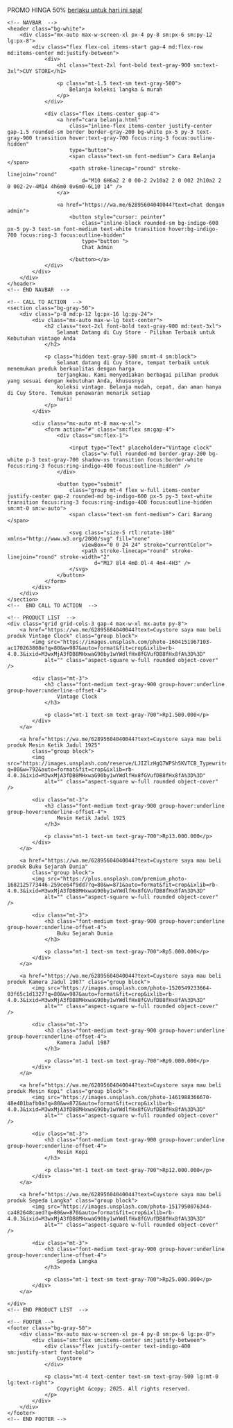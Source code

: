 <!DOCTYPE html>
<html lang="en">

<head>
    <meta charset="UTF-8">
    <meta name="viewport" content="width=device-width, initial-scale=1.0">
    <script src="https://unpkg.com/@tailwindcss/browser@4"></script>
    <title>Document</title>
</head>

<body>
    <!-- PROMOTION  -->
    <div class="bg-indigo-600 px-4 py-3 text-white">
        <p class="text-center text-sm font-medium">
            PROMO HINGA 50%
            <a href="#" class="inline-block underline">berlaku untuk hari ini saja!</a>
        </p>
    </div>
    <!-- END PROMOTION -->

    <!-- NAVBAR  -->
    <header class="bg-white">
        <div class="mx-auto max-w-screen-xl px-4 py-8 sm:px-6 sm:py-12 lg:px-8">
            <div class="flex flex-col items-start gap-4 md:flex-row md:items-center md:justify-between">
                <div>
                    <h1 class="text-2xl font-bold text-gray-900 sm:text-3xl">CUY STORE</h1>

                    <p class="mt-1.5 text-sm text-gray-500">
                        Belanja koleksi langka & murah
                    </p>
                </div>

                <div class="flex items-center gap-4">
                    <a href="cara belanja.html"
                        class="inline-flex items-center justify-center gap-1.5 rounded-sm border border-gray-200 bg-white px-5 py-3 text-gray-900 transition hover:text-gray-700 focus:ring-3 focus:outline-hidden"
                        type="button">
                        <span class="text-sm font-medium"> Cara Belanja </span>
                        <path stroke-linecap="round" stroke-linejoin="round"
                            d="M10 6H6a2 2 0 00-2 2v10a2 2 0 002 2h10a2 2 0 002-2v-4M14 4h6m0 0v6m0-6L10 14" />
                    </a>

                    <a href="https://wa.me/62895604040044?text=chat dengan admin">
                        <button style="cursor: pointer"
                            class="inline-block rounded-sm bg-indigo-600 px-5 py-3 text-sm font-medium text-white transition hover:bg-indigo-700 focus:ring-3 focus:outline-hidden"
                            type="button ">
                            Chat Admin

                        </button></a>
                </div>
            </div>
        </div>
    </header>
    <!-- END NAVBAR  -->

    <!-- CALL TO ACTION  -->
    <section class="bg-gray-50">
        <div class="p-8 md:p-12 lg:px-16 lg:py-24">
            <div class="mx-auto max-w-lg text-center">
                <h2 class="text-2xl font-bold text-gray-900 md:text-3xl">
                    Selamat Datang di Cuy Store - Pilihan Terbaik untuk Kebutuhan vintage Anda
                </h2>

                <p class="hidden text-gray-500 sm:mt-4 sm:block">
                    Selamat datang di Cuy Store, tempat terbaik untuk menemukan produk berkualitas dengan harga
                    terjangkau. Kami menyediakan berbagai pilihan produk yang sesuai dengan kebutuhan Anda, khususnya
                    koleksi vintage. Belanja mudah, cepat, dan aman hanya di Cuy Store. Temukan penawaran menarik setiap
                    hari!
                </p>
            </div>

            <div class="mx-auto mt-8 max-w-xl">
                <form action="#" class="sm:flex sm:gap-4">
                    <div class="sm:flex-1">

                        <input type="Text" placeholder="Vintage clock"
                            class="w-full rounded-md border-gray-200 bg-white p-3 text-gray-700 shadow-xs transition focus:border-white focus:ring-3 focus:ring-indigo-400 focus:outline-hidden" />
                    </div>

                    <button type="submit"
                        class="group mt-4 flex w-full items-center justify-center gap-2 rounded-md bg-indigo-600 px-5 py-3 text-white transition focus:ring-3 focus:ring-indigo-400 focus:outline-hidden sm:mt-0 sm:w-auto">
                        <span class="text-sm font-medium"> Cari Barang </span>

                        <svg class="size-5 rtl:rotate-180" xmlns="http://www.w3.org/2000/svg" fill="none"
                            viewBox="0 0 24 24" stroke="currentColor">
                            <path stroke-linecap="round" stroke-linejoin="round" stroke-width="2"
                                d="M17 8l4 4m0 0l-4 4m4-4H3" />
                        </svg>
                    </button>
                </form>
            </div>
        </div>
    </section>
    <!--  END CALL TO ACTION  -->

    <!-- PRODUCT LIST  -->
    <div class="grid grid-cols-3 gap-4 max-w-xl mx-auto py-8">
        <a href="https://wa.me/62895604040044?text=Cuystore saya mau beli produk Vintage Clock" class="group block">
            <img src="https://images.unsplash.com/photo-1604151967103-ac170263808e?q=80&w=987&auto=format&fit=crop&ixlib=rb-4.0.3&ixid=M3wxMjA3fDB8MHxwaG90by1wYWdlfHx8fGVufDB8fHx8fA%3D%3D"
                alt="" class="aspect-square w-full rounded object-cover" />

            <div class="mt-3">
                <h3 class="font-medium text-gray-900 group-hover:underline group-hover:underline-offset-4">
                    Vintage Clock
                </h3>

                <p class="mt-1 text-sm text-gray-700">Rp1.500.000</p>
            </div>
        </a>

        <a href="https://wa.me/62895604040044?text=Cuystore saya mau beli produk Mesin Ketik Jadul 1925"
            class="group block">
            <img src="https://images.unsplash.com/reserve/LJIZlzHgQ7WPSh5KVTCB_Typewriter.jpg?q=80&w=792&auto=format&fit=crop&ixlib=rb-4.0.3&ixid=M3wxMjA3fDB8MHxwaG90by1wYWdlfHx8fGVufDB8fHx8fA%3D%3D"
                alt="" class="aspect-square w-full rounded object-cover" />

            <div class="mt-3">
                <h3 class="font-medium text-gray-900 group-hover:underline group-hover:underline-offset-4">
                    Mesin Ketik Jadul 1925
                </h3>

                <p class="mt-1 text-sm text-gray-700">Rp13.000.000</p>
            </div>
        </a>

        <a href="https://wa.me/62895604040044?text=Cuystore saya mau beli produk Buku Sejarah Dunia"
            class="group block">
            <img src="https://plus.unsplash.com/premium_photo-1682125773446-259ce64f9dd7?q=80&w=871&auto=format&fit=crop&ixlib=rb-4.0.3&ixid=M3wxMjA3fDB8MHxwaG90by1wYWdlfHx8fGVufDB8fHx8fA%3D%3D"
                alt="" class="aspect-square w-full rounded object-cover" />

            <div class="mt-3">
                <h3 class="font-medium text-gray-900 group-hover:underline group-hover:underline-offset-4">
                    Buku Sejarah Dunia
                </h3>

                <p class="mt-1 text-sm text-gray-700">Rp5.000.000</p>
            </div>
        </a>

        <a href="https://wa.me/62895604040044?text=Cuystore saya mau beli produk Kamera Jadul 1987" class="group block">
            <img src="https://images.unsplash.com/photo-1520549233664-03f65c1d1327?q=80&w=987&auto=format&fit=crop&ixlib=rb-4.0.3&ixid=M3wxMjA3fDB8MHxwaG90by1wYWdlfHx8fGVufDB8fHx8fA%3D%3D"
                alt="" class="aspect-square w-full rounded object-cover" />

            <div class="mt-3">
                <h3 class="font-medium text-gray-900 group-hover:underline group-hover:underline-offset-4">
                    Kamera Jadul 1987
                </h3>

                <p class="mt-1 text-sm text-gray-700">Rp9.000.000</p>
            </div>
        </a>

        <a href="https://wa.me/62895604040044?text=Cuystore saya mau beli produk Mesin Kopi" class="group block">
            <img src="https://images.unsplash.com/photo-1461988366670-48e401bafb0a?q=80&w=872&auto=format&fit=crop&ixlib=rb-4.0.3&ixid=M3wxMjA3fDB8MHxwaG90by1wYWdlfHx8fGVufDB8fHx8fA%3D%3D"
                alt="" class="aspect-square w-full rounded object-cover" />

            <div class="mt-3">
                <h3 class="font-medium text-gray-900 group-hover:underline group-hover:underline-offset-4">
                    Mesin Kopi
                </h3>

                <p class="mt-1 text-sm text-gray-700">Rp12.000.000</p>
            </div>
        </a>

        <a href="https://wa.me/62895604040044?text=Cuystore saya mau beli produk Sepeda Langka" class="group block">
            <img src="https://images.unsplash.com/photo-1517950076344-ca482648caed?q=80&w=870&auto=format&fit=crop&ixlib=rb-4.0.3&ixid=M3wxMjA3fDB8MHxwaG90by1wYWdlfHx8fGVufDB8fHx8fA%3D%3D"
                alt="" class="aspect-square w-full rounded object-cover" />

            <div class="mt-3">
                <h3 class="font-medium text-gray-900 group-hover:underline group-hover:underline-offset-4">
                    Sepeda Langka
                </h3>

                <p class="mt-1 text-sm text-gray-700">Rp25.000.000</p>
            </div>
        </a>

    </div>
    <!-- END PRODUCT LIST  -->

    <!-- FOOTER -->
    <footer class="bg-gray-50">
        <div class="mx-auto max-w-screen-xl px-4 py-8 sm:px-6 lg:px-8">
            <div class="sm:flex sm:items-center sm:justify-between">
                <div class="flex justify-center text-indigo-400 sm:justify-start font-bold">
                    Cuystore
                </div>

                <p class="mt-4 text-center text-sm text-gray-500 lg:mt-0 lg:text-right">
                    Copyright &copy; 2025. All rights reserved.
                </p>
            </div>
        </div>
    </footer>
    <!-- END FOOTER -->
</body>

</html>
